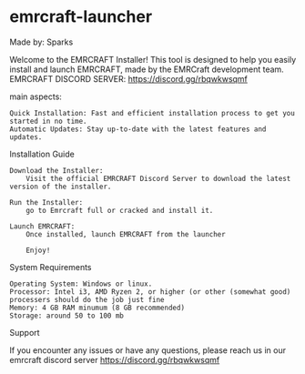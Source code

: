 # emrcraft-launcher
Made by: Sparks

Welcome to the EMRCRAFT Installer! This tool is designed to help you easily install and launch EMRCRAFT, made by the EMRCraft development team.
EMRCRAFT DISCORD SERVER: https://discord.gg/rbqwkwsqmf

main aspects:
    
    Quick Installation: Fast and efficient installation process to get you started in no time.
    Automatic Updates: Stay up-to-date with the latest features and updates.

Installation Guide

    Download the Installer:
        Visit the official EMRCRAFT Discord Server to download the latest version of the installer.

    Run the Installer:
        go to Emrcraft full or cracked and install it.

    Launch EMRCRAFT:
        Once installed, launch EMRCRAFT from the launcher

        Enjoy!

System Requirements

    Operating System: Windows or linux.
    Processor: Intel i3, AMD Ryzen 2, or higher (or other (somewhat good) processers should do the job just fine
    Memory: 4 GB RAM minumum (8 GB recommended)
    Storage: around 50 to 100 mb

Support

If you encounter any issues or have any questions, please reach us in our emrcraft discord server https://discord.gg/rbqwkwsqmf

